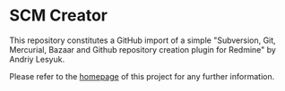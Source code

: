 # SCM Creator

This repository constitutes a GitHub import of a simple "Subversion, Git, Mercurial, Bazaar and Github repository creation plugin for Redmine" by Andriy Lesyuk. 

Please refer to the [homepage](http://projects.andriylesyuk.com/project/redmine/scm-creator) of this project for any further information.
